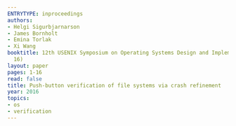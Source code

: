 ```yaml
---
ENTRYTYPE: inproceedings
authors:
- Helgi Sigurbjarnarson
- James Bornholt
- Emina Torlak
- Xi Wang
booktitle: 12th USENIX Symposium on Operating Systems Design and Implementation (OSDI
  16)
layout: paper
pages: 1-16
read: false
title: Push-button verification of file systems via crash refinement
year: 2016
topics:
- os
- verification
---
```

